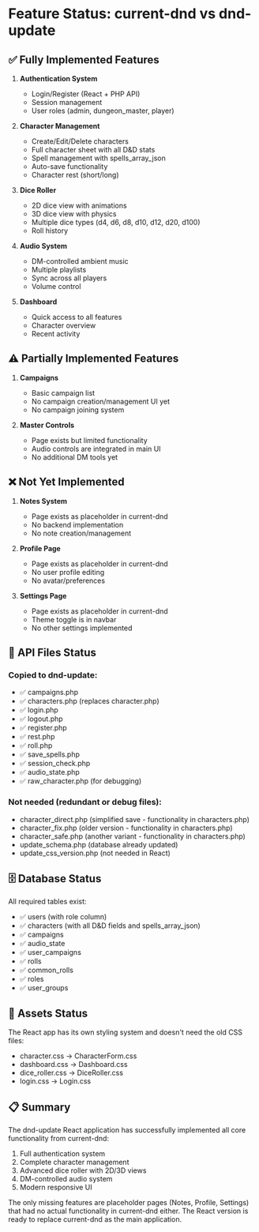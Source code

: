 # Feature Status: current-dnd vs dnd-update

## ✅ Fully Implemented Features

1. **Authentication System**
   - Login/Register (React + PHP API)
   - Session management
   - User roles (admin, dungeon_master, player)

2. **Character Management**
   - Create/Edit/Delete characters
   - Full character sheet with all D&D stats
   - Spell management with spells_array_json
   - Auto-save functionality
   - Character rest (short/long)

3. **Dice Roller**
   - 2D dice view with animations
   - 3D dice view with physics
   - Multiple dice types (d4, d6, d8, d10, d12, d20, d100)
   - Roll history

4. **Audio System**
   - DM-controlled ambient music
   - Multiple playlists
   - Sync across all players
   - Volume control

5. **Dashboard**
   - Quick access to all features
   - Character overview
   - Recent activity

## ⚠️ Partially Implemented Features

1. **Campaigns**
   - Basic campaign list
   - No campaign creation/management UI yet
   - No campaign joining system

2. **Master Controls**
   - Page exists but limited functionality
   - Audio controls are integrated in main UI
   - No additional DM tools yet

## ❌ Not Yet Implemented

1. **Notes System**
   - Page exists as placeholder in current-dnd
   - No backend implementation
   - No note creation/management

2. **Profile Page**
   - Page exists as placeholder in current-dnd
   - No user profile editing
   - No avatar/preferences

3. **Settings Page**
   - Page exists as placeholder in current-dnd
   - Theme toggle is in navbar
   - No other settings implemented

## 📁 API Files Status

### Copied to dnd-update:
- ✅ campaigns.php
- ✅ characters.php (replaces character.php)
- ✅ login.php
- ✅ logout.php
- ✅ register.php
- ✅ rest.php
- ✅ roll.php
- ✅ save_spells.php
- ✅ session_check.php
- ✅ audio_state.php
- ✅ raw_character.php (for debugging)

### Not needed (redundant or debug files):
- character_direct.php (simplified save - functionality in characters.php)
- character_fix.php (older version - functionality in characters.php)
- character_safe.php (another variant - functionality in characters.php)
- update_schema.php (database already updated)
- update_css_version.php (not needed in React)

## 🗄️ Database Status

All required tables exist:
- ✅ users (with role column)
- ✅ characters (with all D&D fields and spells_array_json)
- ✅ campaigns
- ✅ audio_state
- ✅ user_campaigns
- ✅ rolls
- ✅ common_rolls
- ✅ roles
- ✅ user_groups

## 🎨 Assets Status

The React app has its own styling system and doesn't need the old CSS files:
- character.css → CharacterForm.css
- dashboard.css → Dashboard.css
- dice_roller.css → DiceRoller.css
- login.css → Login.css

## 📋 Summary

The dnd-update React application has successfully implemented all core functionality from current-dnd:
1. Full authentication system
2. Complete character management
3. Advanced dice roller with 2D/3D views
4. DM-controlled audio system
5. Modern responsive UI

The only missing features are placeholder pages (Notes, Profile, Settings) that had no actual functionality in current-dnd either. The React version is ready to replace current-dnd as the main application.